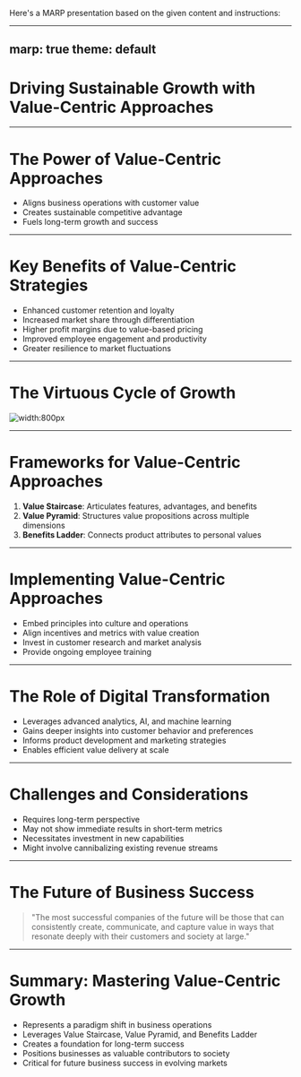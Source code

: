 Here's a MARP presentation based on the given content and instructions:

---
marp: true
theme: default
---

# Driving Sustainable Growth with Value-Centric Approaches

---

# The Power of Value-Centric Approaches

- Aligns business operations with customer value
- Creates sustainable competitive advantage
- Fuels long-term growth and success

---

# Key Benefits of Value-Centric Strategies

- Enhanced customer retention and loyalty
- Increased market share through differentiation
- Higher profit margins due to value-based pricing
- Improved employee engagement and productivity
- Greater resilience to market fluctuations

---

# The Virtuous Cycle of Growth

![width:800px](https://mermaid.ink/img/pako:eNp1kMsKwjAQRX9lmJWC4M6_cCEoLlyJaxNnYqFNSpIKRfrvJn2oD3DzuOfOZZiJGm2QKjqYLb0jb6BvYeOcbZG8hcVcSsGhh9bRaNwRDOzRMVjT0dX0ZGhxQm_pDp3rKHzX6HpQEFwIXpJnKzx4E3xKCHmWCSGzLOZxnOKfJBXJZ5JcxL9JLvLvJBM3_5MkIhFhTFMcKLQUEkIbRxpG8JrCYNDjGXXQwjd1Sl2wVNGJRrBUZyGRp6pQOc_zRUXVSYeKXOgxVXQ1Zl_R-wNNxHGB)

---

# Frameworks for Value-Centric Approaches

1. **Value Staircase**: Articulates features, advantages, and benefits
2. **Value Pyramid**: Structures value propositions across multiple dimensions
3. **Benefits Ladder**: Connects product attributes to personal values

---

# Implementing Value-Centric Approaches

- Embed principles into culture and operations
- Align incentives and metrics with value creation
- Invest in customer research and market analysis
- Provide ongoing employee training

---

# The Role of Digital Transformation

- Leverages advanced analytics, AI, and machine learning
- Gains deeper insights into customer behavior and preferences
- Informs product development and marketing strategies
- Enables efficient value delivery at scale

---

# Challenges and Considerations

- Requires long-term perspective
- May not show immediate results in short-term metrics
- Necessitates investment in new capabilities
- Might involve cannibalizing existing revenue streams

---

# The Future of Business Success

> "The most successful companies of the future will be those that can consistently create, communicate, and capture value in ways that resonate deeply with their customers and society at large."

---

# Summary: Mastering Value-Centric Growth

- Represents a paradigm shift in business operations
- Leverages Value Staircase, Value Pyramid, and Benefits Ladder
- Creates a foundation for long-term success
- Positions businesses as valuable contributors to society
- Critical for future business success in evolving markets